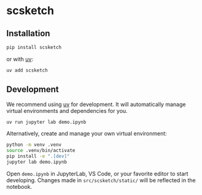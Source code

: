 # scsketch

## Installation

```sh
pip install scsketch
```

or with [uv](https://github.com/astral-sh/uv):

```sh
uv add scsketch
```

## Development

We recommend using [uv](https://github.com/astral-sh/uv) for development.
It will automatically manage virtual environments and dependencies for you.

```sh
uv run jupyter lab demo.ipynb
```

Alternatively, create and manage your own virtual environment:

```sh
python -m venv .venv
source .venv/bin/activate
pip install -e ".[dev]"
jupyter lab demo.ipynb
```

Open `demo.ipynb` in JupyterLab, VS Code, or your favorite editor
to start developing. Changes made in `src/scsketch/static/` will be reflected
in the notebook.
